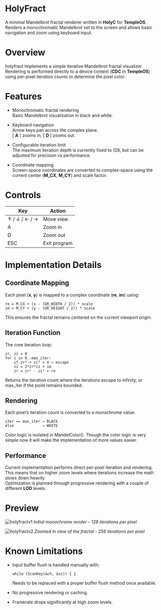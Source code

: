 # HolyFract

A minimal Mandelbrot fractal renderer written in **HolyC** for **TempleOS**.  
Renders a monochromatic Mandelbrot set to the screen and allows basic navigation and zoom using keyboard input.

# Overview

holyfract implements a simple iterative Mandelbrot fractal visualizer.  
Rendering is performed directly to a device context (**CDC** in **TempleOS**) using per-pixel iteration counts to determine the pixel color.

# Features

- Monochromatic fractal rendering  
  Basic Mandelbrot visualization in black and white.

- Keyboard navigation  
  Arrow keys pan across the complex plane.  
  [ **A** ] zooms in, [ **D** ] zooms out.

- Configurable iteration limit  
  The maximum iteration depth is currently fixed to 128, but can be adjusted for precision vs performance.

- Coordinate mapping  
  Screen-space coordinates are converted to complex-space using the current center (**M_CX**, **M_CY**) and scale factor.

# Controls

| Key           | Action       |
| ------------- | ------------ |
| ↑ / ↓ / ← / → | Move view    |
| A             | Zoom in      |
| D             | Zoom out     |
| ESC           | Exit program |

# Implementation Details

## Coordinate Mapping

Each pixel (**x**, **y**) is mapped to a complex coordinate (**re**, **im**) using:

    re = M_CX + (x - (GR_WIDTH / 2)) * scale
    im = M_CY + (y - (GR_HEIGHT / 2)) * scale

This ensures the fractal remains centered on the current viewport origin.

## Iteration Function

The core iteration loop:

    zr, zi = 0
    for i in 0..max_iter:
        if zr² + zi² > 4 → escape
        zi = 2*zr*zi + im
        zr = zr² - zi² + re

Returns the iteration count where the iterations escape to infinity, or max_iter if the point remains bounded.

## Rendering

Each pixel’s iteration count is converted to a monochrome value:

    iter == max_iter → BLACK
    else             → WHITE

Color logic is isolated in MandelColor(). Though the color logic is very simple now it will make the implementation of more values easier.

## Performance

Current implementation performs direct per-pixel iteration and rendering. This means that on higher zoom levels where iterations increase the math slows down heavily.  
Optimization is planned through progressive rendering with a couple of different **LOD** levels.

# Preview

![holyfractv1](https://github.com/user-attachments/assets/244f12d6-1a91-4b00-b817-548bec5826c0)
*Initial monochrome render – 128 iterations per pixel*

![holyfractv2](https://github.com/user-attachments/assets/27225f15-2aad-48e6-88d8-853ebb99ae28)
*Zoomed in view of the fractal - 256 iterations per pixel*

# Known Limitations

- Input buffer flush is handled manually with:

      while (ScanKey(&ch, &sc)) { }
  Needs to be replaced with a proper buffer flush method once available.

- No progressive rendering or caching.
- Framerate drops significantly at high zoom levels.
